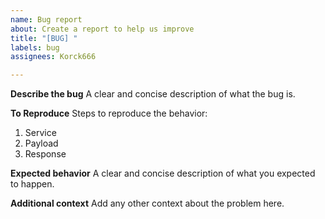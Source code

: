 ```yaml
---
name: Bug report
about: Create a report to help us improve
title: "[BUG] "
labels: bug
assignees: Korck666

---
```


**Describe the bug**
A clear and concise description of what the bug is.

**To Reproduce**
Steps to reproduce the behavior:
1. Service
2. Payload
3. Response


**Expected behavior**
A clear and concise description of what you expected to happen.

**Additional context**
Add any other context about the problem here.
